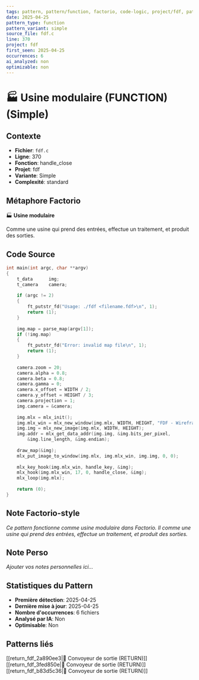 ```yaml
---
tags: pattern, pattern/function, factorio, code-logic, project/fdf, pattern/variant/simple
date: 2025-04-25
pattern_type: function
pattern_variant: simple
source_file: fdf.c
line: 370
project: fdf
first_seen: 2025-04-25
occurrences: 6
ai_analyzed: non
optimizable: non
---
```


# 🏭 Usine modulaire (FUNCTION) (Simple)

## Contexte
- **Fichier**: `fdf.c`
- **Ligne**: 370
- **Fonction**: handle_close
- **Projet**: fdf
- **Variante**: Simple
- **Complexité**: standard

## Métaphore Factorio
🏭 **Usine modulaire**

Comme une usine qui prend des entrées, effectue un traitement, et produit des sorties.

## Code Source
```c
int	main(int argc, char **argv)
{
	t_data		img;
	t_camera	camera;
	
	if (argc != 2)
	{
		ft_putstr_fd("Usage: ./fdf <filename.fdf>\n", 1);
		return (1);
	}
	
	img.map = parse_map(argv[1]);
	if (!img.map)
	{
		ft_putstr_fd("Error: invalid map file\n", 1);
		return (1);
	}
	
	camera.zoom = 20;
	camera.alpha = 0.8;
	camera.beta = 0.8;
	camera.gamma = 0;
	camera.x_offset = WIDTH / 2;
	camera.y_offset = HEIGHT / 3;
	camera.projection = 1;
	img.camera = &camera;
	
	img.mlx = mlx_init();
	img.mlx_win = mlx_new_window(img.mlx, WIDTH, HEIGHT, "FDF - Wireframe Renderer");
	img.img = mlx_new_image(img.mlx, WIDTH, HEIGHT);
	img.addr = mlx_get_data_addr(img.img, &img.bits_per_pixel, 
		&img.line_length, &img.endian);
	
	draw_map(&img);
	mlx_put_image_to_window(img.mlx, img.mlx_win, img.img, 0, 0);
	
	mlx_key_hook(img.mlx_win, handle_key, &img);
	mlx_hook(img.mlx_win, 17, 0, handle_close, &img);
	mlx_loop(img.mlx);
	
	return (0);
}
```

## Note Factorio-style
*Ce pattern fonctionne comme usine modulaire dans Factorio. Il comme une usine qui prend des entrées, effectue un traitement, et produit des sorties.*

## Note Perso
*Ajouter vos notes personnelles ici...*

## Statistiques du Pattern
- **Première détection**: 2025-04-25
- **Dernière mise à jour**: 2025-04-25
- **Nombre d'occurrences**: 6 fichiers
- **Analysé par IA**: Non
- **Optimisable**: Non

## Patterns liés
[[return_fdf_2a890ee3|🚚 Convoyeur de sortie (RETURN)]]
[[return_fdf_3fed850e|🚚 Convoyeur de sortie (RETURN)]]
[[return_fdf_b83d5c36|🚚 Convoyeur de sortie (RETURN)]]
